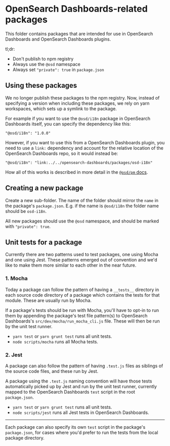 # OpenSearch Dashboards-related packages

This folder contains packages that are intended for use in OpenSearch Dashboards and OpenSearch Dashboards
plugins.

tl;dr:

- Don't publish to npm registry
- Always use the `@osd` namespace
- Always set `"private": true` in `package.json`

## Using these packages

We no longer publish these packages to the npm registry. Now, instead of
specifying a version when including these packages, we rely on yarn workspaces,
which sets up a symlink to the package.

For example if you want to use the `@osd/i18n` package in OpenSearch Dashboards itself, you
can specify the dependency like this:

```
"@osd/i18n": "1.0.0"
```

However, if you want to use this from a OpenSearch Dashboards plugin, you need to use a `link:`
dependency and account for the relative location of the OpenSearch Dashboards repo, so it would
instead be:

```
"@osd/i18n": "link:../../opensearch-dashboards/packages/osd-i18n"
```

How all of this works is described in more detail in the
[`@osd/pm` docs](./osd-pm#how-it-works).

## Creating a new package

Create a new sub-folder. The name of the folder should mirror the `name` in the
package's `package.json`. E.g. if the name is `@osd/i18n` the folder name
should be `osd-i18n`.

All new packages should use the `@osd` namespace, and should be marked with
`"private": true`.

## Unit tests for a package

Currently there are two patterns used to test packages, one using Mocha and one using Jest. These patterns emerged out of convention and we'd like to make them more similar to each other in the near future.

### 1. Mocha
Today a package can follow the pattern of having a `__tests__` directory in each source code directory of a package which contains the tests for that module. These are usually run by Mocha.

If a package's tests should be run with Mocha, you'll have to opt-in to run them by appending the package's test file pattern(s) to OpenSearch Dashboards's `src/dev/mocha/run_mocha_cli.js` file. These will then be run by the unit test runner.

* `yarn test` or `yarn grunt test` runs all unit tests.
* `node scripts/mocha` runs all Mocha tests.

### 2. Jest
A package can also follow the pattern of having `.test.js` files as siblings of the source code files, and these run by Jest.

A package using the `.test.js` naming convention will have those tests automatically picked up by Jest and run by the unit test runner, currently mapped to the OpenSearch Dashboards `test` script in the root `package.json`.

* `yarn test` or `yarn grunt test` runs all unit tests.
* `node scripts/jest` runs all Jest tests in OpenSearch Dashboards.

----
Each package can also specify its own `test` script in the package's `package.json`, for cases where you'd prefer to run the tests from the local package directory.
